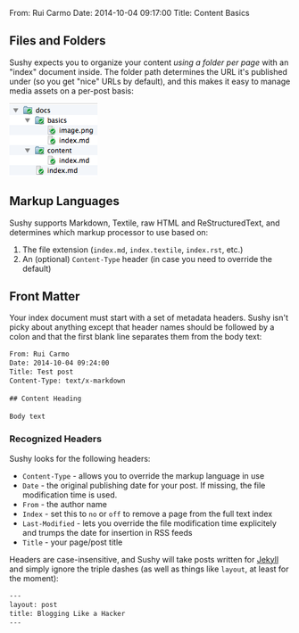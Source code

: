 From: Rui Carmo
Date: 2014-10-04 09:17:00
Title: Content Basics

## Files and Folders

Sushy expects you to organize your content _using a folder per page_ with an "index" document inside. The folder path determines the URL it's published under (so you get "nice" URLs by default), and this makes it easy to manage media assets on a per-post basis:

![Folders](image.png)


## Markup Languages

Sushy supports Markdown, Textile, raw HTML and ReStructuredText, and determines which markup processor to use based on:

1. The file extension (`index.md`, `index.textile`, `index.rst`, etc.)
2. An (optional) `Content-Type` header (in case you need to override the default)


## Front Matter

Your index document must start with a set of metadata headers. Sushy isn't picky about anything except that header names should be followed by a colon and that the first blank line separates them from the body text:

```text
From: Rui Carmo
Date: 2014-10-04 09:24:00
Title: Test post
Content-Type: text/x-markdown

## Content Heading

Body text
```

### Recognized Headers

Sushy looks for the following headers:

* `Content-Type` - allows you to override the markup language in use
* `Date` - the original publishing date for your post. If missing, the file modification time is used.
* `From` - the author name
* `Index` - set this to `no` or `off` to remove a page from the full text index
* `Last-Modified` - lets you override the file modification time explicitely and trumps the date for insertion in RSS feeds
* `Title` - your page/post title

Headers are case-insensitive, and Sushy will take posts written for [Jekyll][j] and simply ignore the triple dashes (as well as things like `layout`, at least for the moment):

```text
---
layout: post
title: Blogging Like a Hacker
---
```

[j]: http://jekyllrb.com
